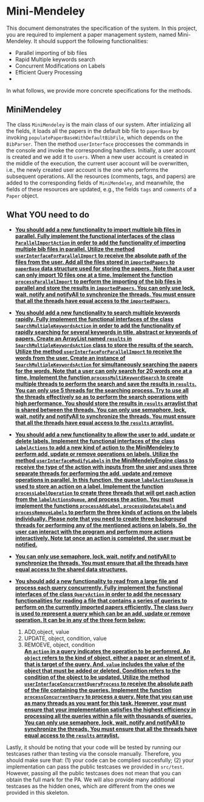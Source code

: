 # Mini-Mendeley

This document demonstrates the specification of the system.
In this project, you are required to implement a paper management system, named Mini-Mendeley.
It should support the following functionalities:

- Parallel importing of bib files
- Rapid Multiple keywords search
- Concurrent Modifications on Labels 
- Efficient Query Processing 
- 
In what follows, we provide more concrete specifications for the methods.


## MiniMendeley

The class `MiniMendeley` is the main class of our system. After intializing all the fields, it loads all the papers in the default bib file to `paperBase`
by invoking `populatePaperBaseWithDefaultBibFile`, which depends on the `BibParser`.
Then the method `userInterface` proccesses the commands in the console and invoke the corresponding handlers. Initially, a user account is created and we add it to `users`. When a new user account is created in the middle of the execution, the current user account will be overwritten,  i.e., the newly created user account is the one who performs the subsequent operations. All the resources (comments, tags, and papers) are added to the corresponding fields of `MiniMendeley`, and meanwhile, the fields of these resources are updated, e.g., the fields `tags` and `comments` of a `Paper` object.

## What YOU need to do
* <u>**You should add a new functionality to import multiple bib files in parallel. Fully implement the functional interfaces of the class `ParallelImportAction` in order to add the functionality of importing multiple bib files in parallel. Utilize the method `userInterfaceForParallelImport` to receive the absolute path of the files from the user. Add all the files stored in  `importedPapers` to  `paperBase` data structure used for storing the papers. ​ Note that a user can only import 10 files one at a time. Implement the function `processParallelImport` to perform the importing of the bib files in parallel and store the results in `importedPapers`. You can only use lock, wait, notify and notifyAll to synchronize the threads. You must ensure that all the threads have equal access to the `importedPapers`.** </u>

* <u>**You should add a new functionality to search multiple keywords rapidly​. Fully implement the functional interfaces of the class `SearchMultipleKeywordsAction` in order to add the functionality of rapidly searching for several keywords in title, abstract or keywords of papers. Create an ArrayList named `results`  in  `SearchMultipleKeywordsAction` class to store the results of the search. Utilize the method `userInterfaceForParallelImport` to receive the words from the user. Create an instance of `SearchMultipleKeywordsAction` for simultaneously searching the papers for the words. Note that a user can only search for 20 words one at a time. Implement the function `processMultiKeywordSearch` to create multiple threads to perform the search and save the results in `results`. You can only use 5 threads for the searching process. Try to use all the threads effectively so as to perform the search operations with high performance. You should store the results in `results` arraylist that is shared between the threads. You can only use semaphore, lock, wait, notify and notifyAll to synchronize the threads. You must ensure that all the threads have equal access to the `results` arraylist.** </u>

* <u>**You should add a new functionality to allow the user to add, update or delete labels. Implement the functional interfaces of the class `LabelActions` to add a new kind of action to the MiniMendeley to perform add, update or remove operations on labels. Utilize the method `userInterfaceModifyLabels` in the MiniMendelyEngine class to receive the type of the action with inputs from the user and uses three separate threads for performing the add, update and remove operations in parallel. In this function, the queue `labelActionsQueue` is used to store an action on a label. Implement the function `processLabelOperation` to create three threads that will get each action from the `labelActionsQueue`, and process the action. You must implement the functions `processAddLabel`, `processUpdateLabels` and `processRemoveLabels` to perform the three kinds of actions on the labels individually.  Please note that you need to create three background threads for performing any of the mentioned actions on labels. So, the user can interact with the program and perform more actions interactively. Note tat once an action is completed, the user must be notified.**</u> 
* <u>**You can only use semaphore, lock, wait, notify and notifyAll to synchronize the threads. You must ensure that all the threads have equal access to the shared data structures.** </u>

* <u>**You should add a new functionality to read from a large file and process each query concurrently. Fully implement the functional interfaces of the class `QueryAction` in order to add the necessary functionalities for reading a file that contains a series of queries to perform on the currently imported papers efficiently. The class `Query` is used to represent a query which can be an add, update or remove operation. It can be in any of the three form below:**</u>
  1. ADD,object, value <br/>
  2. UPDATE, object, condition, value  <br/>
  3. REMOEVE, object, condition <br/>
 <u>**An `action` in a query indicates the operation to be perfomred. An `object` refers to the kind of object, either a paper or an elment of it, that is target of the query. And, `value` includes the value of the object that must be added or deleted. Condition refers to the condition of the object to be updated. Utilize the method `userInterfaceConcurrentQueryProcess` to receive the absolute path of the file containing the queries. Implement the function `processConcurrentQuery` to process a query. Note that you can use as many threads as you want for this task. However, your must ensure that your implementation satisfies the highest efficiency in processing all the queries within a file with thousands of queries. You can only use semaphore, lock, wait, notify and notifyAll to synchronize the threads. You must ensure that all the threads have equal access to the `results` arraylist.** </u>


Lastly, it should be noting that your code will be tested by running our testcases rather than testing via the console manually.
Therefore, you should make sure that: (1) your code can be complied succesfully;
(2) your implementation can pass the public testcases we provided in `src/test`.
However, passing all the public testcases does not mean that you can obtain the full mark for the PA.
We will also provide many additional testcases as the hidden ones,
which are different from the ones we provided in this skeleton.
